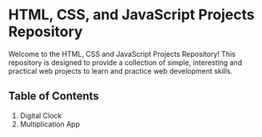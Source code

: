# HTML, CSS, and JavaScript Projects Repository
Welcome to the HTML, CSS and JavaScript Projects Repository!
This repository is designed to provide a collection of simple,
interesting and practical web projects to learn and practice
web development skills.

## Table of Contents
1. Digital Clock
2. Multiplication App
